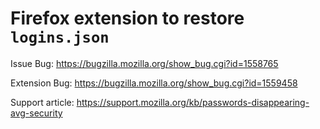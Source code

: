 # Firefox extension to restore `logins.json`

Issue Bug: https://bugzilla.mozilla.org/show_bug.cgi?id=1558765

Extension Bug: https://bugzilla.mozilla.org/show_bug.cgi?id=1559458

Support article: https://support.mozilla.org/kb/passwords-disappearing-avg-security
